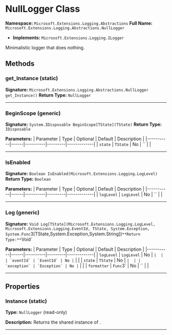 # NullLogger Class

**Namespace:** `Microsoft.Extensions.Logging.Abstractions`
**Full Name:** `Microsoft.Extensions.Logging.Abstractions.NullLogger`
- **Implements:** `Microsoft.Extensions.Logging.ILogger`

Minimalistic logger that does nothing.

## Methods

### get_Instance (static)

**Signature:** `Microsoft.Extensions.Logging.Abstractions.NullLogger get_Instance()`
**Return Type:** `NullLogger`

---

### BeginScope (generic)

**Signature:** `System.IDisposable BeginScope[TState](TState)`
**Return Type:** `IDisposable`

**Parameters:**
| Parameter | Type | Optional | Default | Description |
|-----------|------|----------|---------|-------------|
| `state` | `TState` | No | `` |  |

---

### IsEnabled

**Signature:** `Boolean IsEnabled(Microsoft.Extensions.Logging.LogLevel)`
**Return Type:** `Boolean`

**Parameters:**
| Parameter | Type | Optional | Default | Description |
|-----------|------|----------|---------|-------------|
| `logLevel` | `LogLevel` | No | `` |  |

---

### Log (generic)

**Signature:** `Void Log[TState](Microsoft.Extensions.Logging.LogLevel, Microsoft.Extensions.Logging.EventId, TState, System.Exception, System.Func`3[TState,System.Exception,System.String])`
**Return Type:** `Void`

**Parameters:**
| Parameter | Type | Optional | Default | Description |
|-----------|------|----------|---------|-------------|
| `logLevel` | `LogLevel` | No | `` |  |
| `eventId` | `EventId` | No | `` |  |
| `state` | `TState` | No | `` |  |
| `exception` | `Exception` | No | `` |  |
| `formatter` | `Func`3` | No | `` |  |

---

## Properties

### Instance (static)

**Type:** `NullLogger` (read-only)

**Description:** Returns the shared instance of .

---